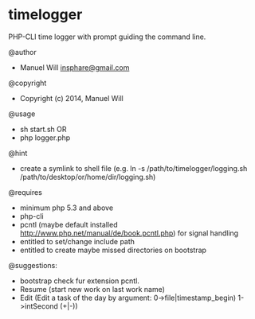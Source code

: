 timelogger
==========

PHP-CLI time logger with prompt guiding the command line.

@author
- Manuel Will <insphare@gmail.com>


@copyright
- Copyright (c) 2014, Manuel Will


@usage
- sh start.sh
OR
- php logger.php


@hint
- create a symlink to shell file (e.g. ln -s /path/to/timelogger/logging.sh /path/to/desktop/or/home/dir/logging.sh)


@requires
- minimum php 5.3 and above
- php-cli
- pcntl (maybe default installed http://www.php.net/manual/de/book.pcntl.php) for signal handling
- entitled to set/change include path
- entitled to create maybe missed directories on bootstrap


@suggestions:
- bootstrap check fur extension pcntl.
- Resume (start new work on last work name)
- Edit (Edit a task of the day by argument: 0->file|timestamp_begin)	1->intSecond (+|-))
